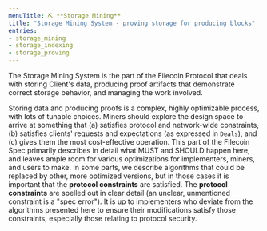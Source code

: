 ```yaml
---
menuTitle: ⛏ **Storage Mining**
title: "Storage Mining System - proving storage for producing blocks"
entries:
- storage_mining
- storage_indexing
- storage_proving
---
```


The Storage Mining System is the part of the Filecoin Protocol that deals with storing Client's
data, producing proof artifacts that demonstrate correct storage behavior, and managing the work
involved.

Storing data and producing proofs is a complex, highly optimizable process, with lots of tunable
choices. Miners should explore the design space to arrive at something that (a) satisfies protocol
and network-wide constraints, (b) satisfies clients' requests and expectations (as expressed in
`Deals`), and (c) gives them the most cost-effective operation. This part of the Filecoin Spec
primarily describes in detail what MUST and SHOULD happen here, and leaves ample room for
various optimizations for implementers, miners, and users to make. In some parts, we describe
algorithms that could be replaced by other, more optimized versions, but in those cases it is
important that the **protocol constraints** are satisfied. The **protocol constraints** are
spelled out in clear detail (an unclear, unmentioned constraint is a "spec error").  It is up
to implementers who deviate from the algorithms presented here to ensure their modifications
satisfy those constraints, especially those relating to protocol security.
